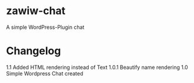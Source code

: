 zawiw-chat
==========

A simple WordPress-Plugin chat

Changelog
=========
1.1
	Added HTML rendering instead of Text
1.0.1
	Beautify name rendering
1.0
	Simple Wordpress Chat created